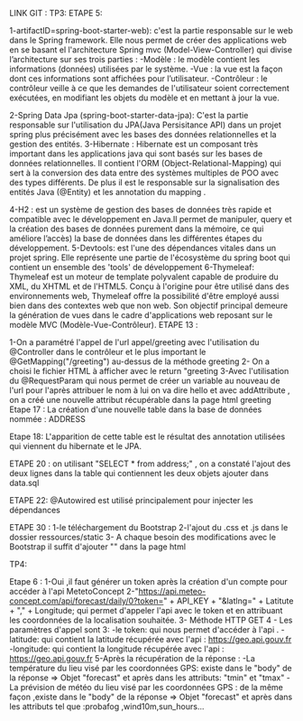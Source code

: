LINK GIT :
TP3:
ETAPE 5:

1-artifactID=spring-boot-starter-web):
c'est la partie responsable sur le web dans le Spring framework. Elle nous permet de créer des applications web en se basant el l'architecture Spring mvc (Model-View-Controller) qui divise l’architecture sur ses trois parties :
-Modèle : le modèle contient les informations (données) utilisées par le système.
-Vue : la vue est la façon dont ces informations sont affichées pour l’utilisateur.
-Contrôleur : le contrôleur veille à ce que les demandes de l'utilisateur soient correctement exécutées, en modifiant les objets du modèle et en mettant à jour la vue.

2-Spring Data Jpa (spring-boot-starter-data-jpa):
C'est la partie responsable sur l'utilisation du JPA(Java Persisitance API) dans  un projet spring plus précisément avec les bases des données relationnelles et la gestion des entités.
3-Hibernate : Hibernate est un composant très important dans les applications java qui sont basés sur les bases de données relationnelles. Il contient l'ORM  (Object-Relational-Mapping) qui sert à la conversion des data entre des systèmes multiples de POO avec des types différents. De plus il est le responsable sur la signalisation des entités Java (@Entity) et les annotation du mapping .

4-H2 : est un système de gestion des bases de données très rapide et compatible avec le développement en Java.Il permet de manipuler, query et la création des bases de données purement dans la mémoire, ce qui améliore l’accès) la base de données dans les différentes étapes du développement.
5-Devtools: est l'une des dépendances vitales dans un projet spring. Elle représente une partie de l'écosystème du spring boot qui contient un ensemble des 'tools' de développement
6-Thymeleaf: Thymeleaf est un moteur de template polyvalent capable de produire  du XML, du XHTML et de l'HTML5. Conçu à l'origine pour être utilisé dans des environnements web, Thymeleaf offre la possibilité d'être employé aussi bien dans des contextes web que non web. Son objectif principal demeure la génération de vues dans le cadre d'applications web reposant sur le modèle MVC (Modèle-Vue-Contrôleur).
ETAPE 13 :

1-On a paramétré l'appel de l'url appel/greeting avec l'utilisation du @Controller dans le contrôleur et
le plus important le @GetMapping("/greeting") au-dessus de la méthode greeting
2- On a choisi le fichier HTML à afficher avec le return "greeting
3-Avec l'utilisation du @RequestParam qui nous permet de créer un variable au nouveau de l'url
pour l'après attribuer le nom à lui on va dire hello et avec  addAttribute , on a créé une nouvelle attribut récupérable dans la page html greeting
Etape 17 : La création d'une nouvelle table dans la base de données nommée : ADDRESS

Etape 18: L'apparition de cette table est le résultat des annotation utilisées qui viennent du hibernate et le JPA.

ETAPE 20 : on utilisant "SELECT * from address;" , on a constaté l'ajout des deux lignes dans la table qui contiennent les deux objets ajouter dans data.sql

ETAPE 22: @Autowired est utilisé principalement pour injecter les dépendances

ETAPE 30 :
1-le téléchargement du  Bootstrap
2-l'ajout du .css et .js dans le dossier ressources/static
3- A chaque besoin des  modifications avec le Bootstrap il suffit d'ajouter
"<link rel="stylesheet" href="/css/bootstrap.min.css">" dans la page html



TP4:

Etape 6 :
1-Oui ,il faut générer un token après la création d'un compte pour accéder à l'api MetetoConcept
2-"https://api.meteo-concept.com/api/forecast/daily/0?token=" + API_KEY + "&latlng=" + Latitute + "," + Longitude;
qui permet d'appeler l'api avec le token et en attribuant les coordonnées de la localisation souhaitée.
3- Méthode HTTP GET
4 - Les paramètres d'appel sont 3:
-le token: qui nous permet d'accéder à l'api .
-latitude: qui contient la latitude récupérée avec l'api : https://geo.api.gouv.fr
-longitude: qui contient la longitude récupérée avec l'api : https://geo.api.gouv.fr
5-Après la récupération de la réponse :
-La température du lieu visé par les coordonnées GPS: existe dans le "body" de la réponse => Objet "forecast" et après dans les attributs: "tmin" et "tmax"
-La prévision de météo du lieu visé par les coordonnées GPS : de la même façon ,existe dans le "body" de la réponse => Objet "forecast"  et après dans les attributs tel que :probafog ,wind10m,sun_hours...
	
